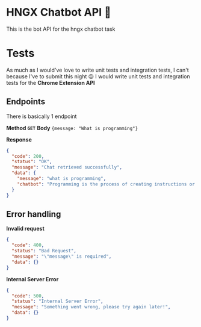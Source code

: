 # HNGX Chatbot API 🚀

This is the bot API for the hngx chatbot task

# Tests

As much as I would've love to write unit tests and integration tests, I can't because I've to submit this night 😥 I would write unit tests and integration tests for the **Chrome Extension API**

## Endpoints

There is basically 1 endpoint

**Method `GET`**
**Body**
`{message: "What is programming"}`

**Response**

```json
{
  "code": 200,
  "status": "OK",
  "message": "Chat retrieved successfully",
  "data": {
    "message": "what is programming",
    "chatbot": "Programming is the process of creating instructions or code that a computer can execute. It involves designing, writing, testing, debugging, and maintaining the source code of computer programs. Programming languages, such as Python, Java, C++, and JavaScript, are used to write these instructions. Programmers use various tools and techniques to develop software applications, websites, mobile apps, and other computer programs to solve problems and automate tasks."
  }
}
```

## Error handling

**Invalid request**

```json
{
  "code": 400,
  "status": "Bad Request",
  "message": "\"message\" is required",
  "data": {}
}
```

**Internal Server Error**

```json
{
  "code": 500,
  "status": "Internal Server Error",
  "message": "Something went wrong, please try again later!",
  "data": {}
}
```
